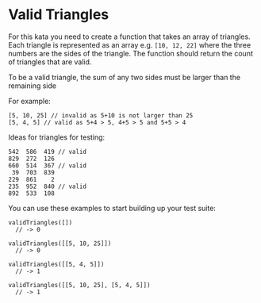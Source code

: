 # Valid Triangles

For this kata you need to create a function that takes an array of triangles. Each triangle is represented as an array e.g. `[10, 12, 22]` where the three numbers are the sides of the triangle. The function should return the count of triangles that are valid.

To be a valid triangle, the sum of any two sides must be larger than the remaining side

For example:

```
[5, 10, 25] // invalid as 5+10 is not larger than 25
[5, 4, 5] // valid as 5+4 > 5, 4+5 > 5 and 5+5 > 4
```

Ideas for triangles for testing:

```
542  586  419 // valid
829  272  126
660  514  367 // valid
 39  703  839
229  861    2
235  952  840 // valid
892  533  108
```

You can use these examples to start building up your test suite:

```
validTriangles([])
  // -> 0
```

```
validTriangles([[5, 10, 25]])
  // -> 0
```

```
validTriangles([[5, 4, 5]])
  // -> 1
```

```
validTriangles([[5, 10, 25], [5, 4, 5]])
  // -> 1
```
